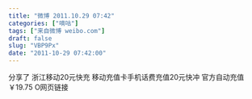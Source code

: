 ```yaml
---
title: "微博 2011.10.29 07:42"
categories: ["嘀咕"]
tags: ["来自微博 weibo.com"]
draft: false
slug: "VBP9Px"
date: "2011-10-29 07:42:00"
---
```


<p>分享了  浙江移动20元快充 移动充值卡手机话费充值20元快冲 官方自动充值￥19.75 O网页链接 ​​​​</p>

